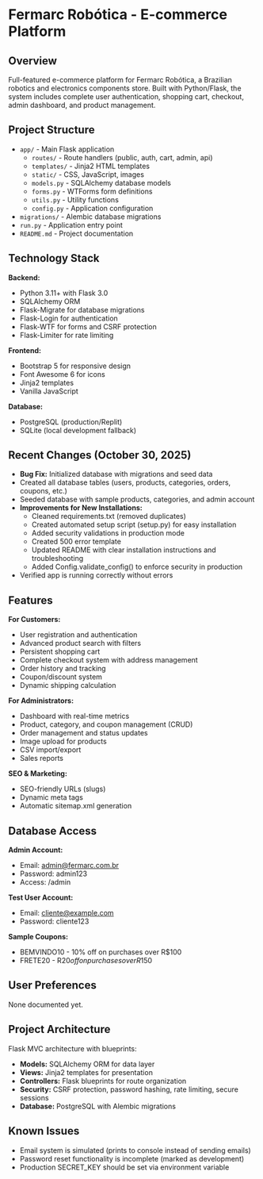 # Fermarc Robótica - E-commerce Platform

## Overview
Full-featured e-commerce platform for Fermarc Robótica, a Brazilian robotics and electronics components store. Built with Python/Flask, the system includes complete user authentication, shopping cart, checkout, admin dashboard, and product management.

## Project Structure
- `app/` - Main Flask application
  - `routes/` - Route handlers (public, auth, cart, admin, api)
  - `templates/` - Jinja2 HTML templates
  - `static/` - CSS, JavaScript, images
  - `models.py` - SQLAlchemy database models
  - `forms.py` - WTForms form definitions
  - `utils.py` - Utility functions
  - `config.py` - Application configuration
- `migrations/` - Alembic database migrations
- `run.py` - Application entry point
- `README.md` - Project documentation

## Technology Stack
**Backend:**
- Python 3.11+ with Flask 3.0
- SQLAlchemy ORM
- Flask-Migrate for database migrations
- Flask-Login for authentication
- Flask-WTF for forms and CSRF protection
- Flask-Limiter for rate limiting

**Frontend:**
- Bootstrap 5 for responsive design
- Font Awesome 6 for icons
- Jinja2 templates
- Vanilla JavaScript

**Database:**
- PostgreSQL (production/Replit)
- SQLite (local development fallback)

## Recent Changes (October 30, 2025)
- **Bug Fix:** Initialized database with migrations and seed data
- Created all database tables (users, products, categories, orders, coupons, etc.)
- Seeded database with sample products, categories, and admin account
- **Improvements for New Installations:**
  - Cleaned requirements.txt (removed duplicates)
  - Created automated setup script (setup.py) for easy installation
  - Added security validations in production mode
  - Created 500 error template
  - Updated README with clear installation instructions and troubleshooting
  - Added Config.validate_config() to enforce security in production
- Verified app is running correctly without errors

## Features
**For Customers:**
- User registration and authentication
- Advanced product search with filters
- Persistent shopping cart
- Complete checkout system with address management
- Order history and tracking
- Coupon/discount system
- Dynamic shipping calculation

**For Administrators:**
- Dashboard with real-time metrics
- Product, category, and coupon management (CRUD)
- Order management and status updates
- Image upload for products
- CSV import/export
- Sales reports

**SEO & Marketing:**
- SEO-friendly URLs (slugs)
- Dynamic meta tags
- Automatic sitemap.xml generation

## Database Access
**Admin Account:**
- Email: admin@fermarc.com.br
- Password: admin123
- Access: /admin

**Test User Account:**
- Email: cliente@example.com
- Password: cliente123

**Sample Coupons:**
- BEMVINDO10 - 10% off on purchases over R$100
- FRETE20 - R$20 off on purchases over R$150

## User Preferences
None documented yet.

## Project Architecture
Flask MVC architecture with blueprints:
- **Models:** SQLAlchemy ORM for data layer
- **Views:** Jinja2 templates for presentation
- **Controllers:** Flask blueprints for route organization
- **Security:** CSRF protection, password hashing, rate limiting, secure sessions
- **Database:** PostgreSQL with Alembic migrations

## Known Issues
- Email system is simulated (prints to console instead of sending emails)
- Password reset functionality is incomplete (marked as development)
- Production SECRET_KEY should be set via environment variable
